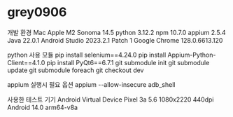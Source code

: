 # grey0906

개발 환경
Mac Apple M2 Sonoma 14.5
python 3.12.2
npm 10.7.0
appium 2.5.4
Java 22.0.1
Android Studio 2023.2.1 Patch 1
Google Chrome 128.0.6613.120

python 사용 모듈
pip install selenium==4.24.0
pip install Appium-Python-Client==4.1.0
pip install PyQt6==6.7.1
git submodule init
git submodule update
git submodule foreach git checkout dev

appium 실행시 필요 옵션
appium --allow-insecure adb_shell

사용한 테스트 기기
Android Virtual Device
Pixel 3a 5.6 1080x2220 440dpi
Android 14.0 arm64-v8a